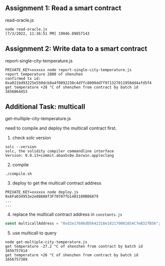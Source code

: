 ## Assignment 1: Read a smart contract

read-oracle.js

```shell
node read-oracle.js
[7/3/2022, 11:36:51 PM] 19046.09857143
```

## Assignment 2: Write data to a smart contract

report-single-city-temperature.js

```shell
PRIVATE_KEY=xxxxxx node report-single-city-temperature.js
report temperature 2800 of shenzhen
confirmed tx id: 0xa021bd93225e550dcb8a4f0092238c4dffc8809dd7f971327011958dd4afd5f4
get temperature +28 °C of shenzhen from contract by batch id 1656864453
```

## Additional Task: multicall

get-multiple-city-temperature.js

need to compile and deploy the multicall contract first.

1. check solc version

```shell
solc --version
solc, the solidity compiler commandline interface
Version: 0.8.13+commit.abaa5c0e.Darwin.appleclang
```

2. compile

```shell
./compile.sh
```

3. deploy to get the multicall contract address

```shell
PRIVATE_KEY=xxxxxx node deploy.js
0x6Fa034953e2e880A8f3F70707fb1483189B06879
...
...
```

4. replace the multicall contract address in `constants.js`

```javascript
const multicallAddress = "0xd2e17686dD5642318e182179081854C7eB32fB56";
```

5. use multicall to query

```shell
node get-multiple-city-temperature.js
get temperature -27.2 °C of shenzhen from contract by batch id 1656757414
get temperature +26 °C of shenzhen from contract by batch id 1656757389
```
